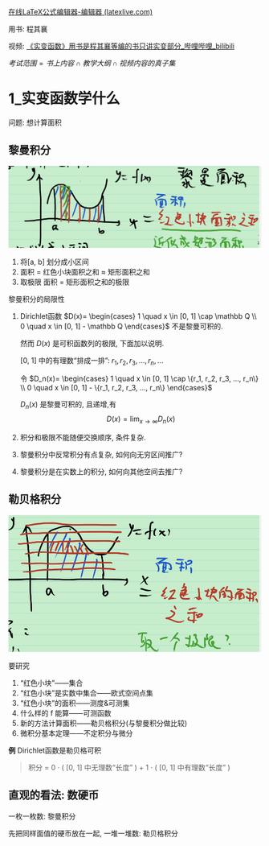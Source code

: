 [在线LaTeX公式编辑器-编辑器 (latexlive.com)](https://www.latexlive.com/)

用书: 程其襄

视频: [《实变函数》用书是程其襄等编的书只讲实变部分_哔哩哔哩_bilibili](https://www.bilibili.com/video/BV1o7411N7qx)

$考试范围 = {书上内容} \cap {教学大纲} \cap {视频内容} 的真子集$

# 1_实变函数学什么

问题: 想计算面积

## 黎曼积分

![image-20211210175723741](1_实变函数学什么.assets/image-20211210175723741.png)

1. 将[a, b] 划分成小区间
2. 面积 = 红色小块面积之和 ≈ 矩形面积之和
3. 取极限 面积 = 矩形面积之和的极限

黎曼积分的局限性

1. Dirichlet函数 $D(x)=
   \begin{cases}
    1 \quad x \in [0, 1] \cap \mathbb Q \\
    0 \quad x \in [0, 1] - \mathbb Q
   \end{cases}$ 不是黎曼可积的.

   然而 $D(x)$ 是可积函数列的极限, 下面加以说明.

   [0, 1] 中的有理数“排成一排”: $r_1, r_2, r_3, ..., r_n,...$

   令 $D_n(x)=
       \begin{cases}
       	1 \quad x \in [0, 1] \cap \{r_1, r_2, r_3, ..., r_n\} \\
       	0 \quad x \in [0, 1] - \{r_1, r_2, r_3, ..., r_n\}
       \end{cases}$

   $D_n(x)$ 是黎曼可积的, 且递增,有
   $$
   D(x) = \lim_{x \to \infty} D_n(x)
   $$

2. 积分和极限不能随便交换顺序, 条件复杂.

3. 黎曼积分中反常积分有点复杂, 如何向无穷区间推广?

4. 黎曼积分是在实数上的积分, 如何向其他空间去推广?

## 勒贝格积分

![image-20211210182904890](1_实变函数学什么.assets/image-20211210182904890.png)

要研究

1. “红色小块”——集合
2. “红色小块”是实数中集合——欧式空间点集
3. “红色小块”的面积——测度&可测集
4. 什么样的 f 能算——可测函数
5. 新的方法计算面积——勒贝格积分(与黎曼积分做比较)
6. 微积分基本定理——不定积分与微分

**例** Dirichlet函数是勒贝格可积

> 积分 = 0 · ( [0, 1] 中无理数“长度” ) + 1 · ( [0, 1] 中有理数“长度” ) 

## 直观的看法: 数硬币

一枚一枚数: 黎曼积分

先把同样面值的硬币放在一起, 一堆一堆数: 勒贝格积分




